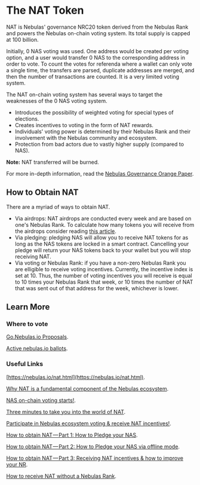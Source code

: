 # The NAT Token
NAT is Nebulas' governance NRC20 token derived from the Nebulas Rank and powers the Nebulas on-chain voting system. Its total supply is capped at 100 billion.

Initially, 0 NAS voting was used. One address would be created per voting option, and a user would transfer 0 NAS to the corresponding address in order to vote. To count the votes for referenda where a wallet can only vote a single time, the transfers are parsed, duplicate addresses are merged, and then the number of transactions are counted. It is a very limited voting system.

The NAT on-chain voting system has several ways to target the weaknesses of the 0 NAS voting system.

* Introduces the possibility of weighted voting for special types of elections.
* Creates incentives to voting in the form of NAT rewards.
* Individuals' voting power is determined by their Nebulas Rank and their involvement with the Nebulas community and ecosystem.   
* Protection from bad actors due to vastly higher supply (compared to NAS).

**Note:** NAT transferred will be burned.

For more in-depth information, read the [Nebulas Governance Orange Paper](https://nebulas.io/docs/NebulasOrangepaper.pdf).

## How to Obtain NAT
There are a myriad of ways to obtain NAT.

* Via airdrops: NAT airdrops are conducted every week and are based on one's Nebulas Rank. To calculate how many tokens you will receive from the airdrops consider reading [this article](https://medium.com/nebulasio/check-your-nr-see-how-many-tokens-you-can-receive-from-the-nat-airdrop-a45b0efdd697). 
* Via pledging: pledging NAS will allow you to receive NAT tokens for as long as the NAS tokens are locked in a smart contract. Cancelling your pledge will return your NAS tokens back to your wallet but you will stop receiving NAT.
* Via voting or Nebulas Rank: if you have a non-zero Nebulas Rank you are elligible to receive voting incentives. Currently, the incentive index is set at 10. Thus, the number of voting incentives you will receive is equal to 10 times your Nebulas Rank that week, or 10 times the number of NAT that was sent out of that address for the week, whichever is lower.

## Learn More
### Where to vote
[Go.Nebulas.io Proposals](https://go.nebulas.io/votes?page=1&byCategory=0&byStatus=0&bySort=0).

[Active nebulas.io ballots](https://nebulas.io/nat-vote.html).

### Useful Links
[https://nebulas.io/nat.html](https://nebulas.io/nat.html).

[Why NAT is a fundamental component of the Nebulas ecosystem](https://medium.com/nebulasio/why-nat-is-a-fundamental-component-of-the-nebulas-ecosystem-1a8b07c0cf58).

[NAS on-chain voting starts!](https://medium.com/nebulasio/nat-onchain-voting-starts-1d193c974f7a).

[Three minutes to take you into the world of NAT](https://www.reddit.com/r/nebulas/comments/bv3t3j/three_minutes_to_take_you_into_the_world_of_nat/?ref=readnext).

[Participate in Nebulas ecosystem voting & receive NAT incentives!](https://medium.com/nebulasio/participate-in-nebulas-ecosystem-voting-receive-nat-incentives-7235fdc65439).

[How to obtain NAT — Part 1: How to Pledge your NAS](https://medium.com/nebulasio/want-to-get-nat-you-need-to-prepare-the-following-on-may-5th-part-1-465224f23af5).

[How to obtain NAT — Part 2: How to Pledge your NAS via offline mode](https://medium.com/nebulasio/how-to-obtain-nat-part-2-how-to-pledge-your-nas-via-offline-mode-add3172d940c).

[How to obtain NAT — Part 3: Receiving NAT incentives & how to improve your NR](https://medium.com/nebulasio/how-to-obtain-nat-part-3-receiving-nat-incentives-how-to-improve-your-nr-ac28b43cf9f1).

[How to receive NAT without a Nebulas Rank](https://medium.com/nebulasio/how-to-receive-nat-without-a-nebulas-rank-5d8cbd931cb9).
